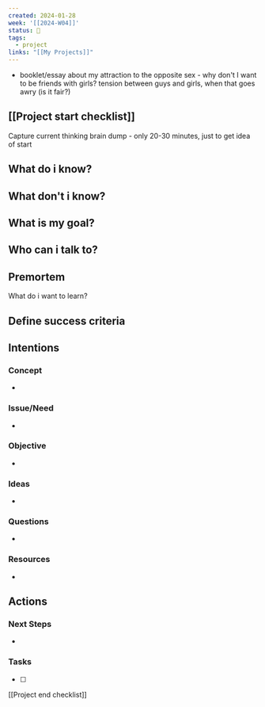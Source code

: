 ```yaml
---
created: 2024-01-28
week: '[[2024-W04]]'
status: 🔴
tags:
  - project
links: "[[My Projects]]"
---
```

- booklet/essay about my attraction to the opposite sex - why don't I want to be friends with girls? tension between guys and girls, when that goes awry (is it fair?)


## [[Project start checklist]]
Capture current thinking brain dump - only 20-30 minutes, just to get idea of start

What do i know? 
- 
What don't i know? 
- 
What is my goal? 
- 
Who can i talk to? 
- 
Premortem
- 
What do i want to learn? 

Define success criteria
- 

## Intentions
### Concept
- 
### Issue/Need
- 
### Objective
- 
### Ideas
- 
### Questions
- 
### Resources
- 

## Actions
### Next Steps
- 
### Tasks
- [ ] 

[[Project end checklist]]